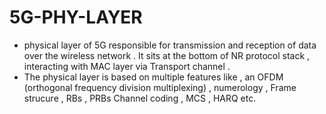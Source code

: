 # 5G-PHY-LAYER
- physical layer of 5G responsible for transmission and reception of data over the wireless network . It sits at the bottom of NR protocol stack , interacting with MAC layer via Transport channel .
- The physical layer is based on multiple features like , an OFDM  (orthogonal frequency division multiplexing) , numerology , Frame strucure , RBs , PRBs  Channel coding , MCS , HARQ etc.








